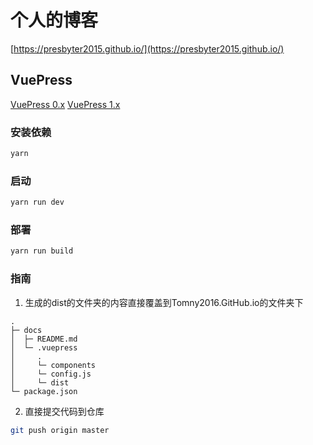 # 个人的博客
[https://presbyter2015.github.io/](https://presbyter2015.github.io/)

## VuePress
[VuePress 0.x](https://vuepress.vuejs.org/zh/)
[VuePress 1.x](https://v0.vuepress.vuejs.org/zh/guide/)

### 安装依赖
```bash
yarn
```

### 启动
```bash
yarn run dev
```

### 部署
```bash
yarn run build
```

### 指南
1. 生成的dist的文件夹的内容直接覆盖到Tomny2016.GitHub.io的文件夹下
```
.
├─ docs
│  ├─ README.md
│  └─ .vuepress
│     .
│     └─ components
│     └─ config.js
│     └─ dist
└─ package.json

```
2. 直接提交代码到仓库

```bash
git push origin master
```

